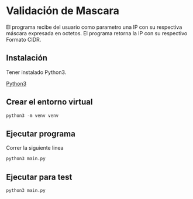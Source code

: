 # Validación de Mascara

El programa recibe del usuario como parametro una IP con su respectiva máscara expresada en octetos. El programa retorna la IP con su respectivo Formato CIDR.

## Instalación

Tener instalado Python3.

[Python3](https://wwww.python.org)

## Crear el entorno virtual

```py
python3 -m venv venv
```

## Ejecutar programa

Correr la siguiente linea

```py
python3 main.py
```

## Ejecutar para test

```py
python3 main.py
```
